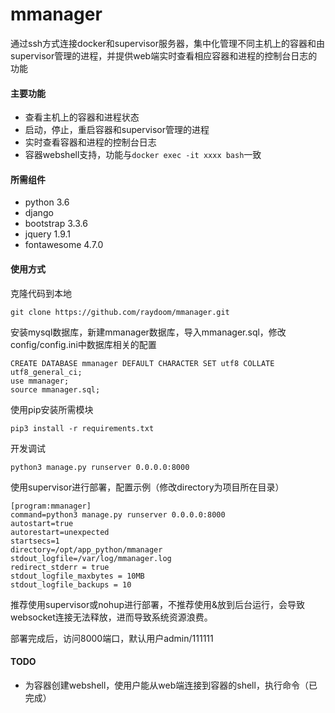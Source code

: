 # mmanager

通过ssh方式连接docker和supervisor服务器，集中化管理不同主机上的容器和由supervisor管理的进程，并提供web端实时查看相应容器和进程的控制台日志的功能

#### 主要功能

- 查看主机上的容器和进程状态
- 启动，停止，重启容器和supervisor管理的进程
- 实时查看容器和进程的控制台日志
- 容器webshell支持，功能与`docker exec -it xxxx bash`一致

#### 所需组件

- python 3.6
- django
- bootstrap 3.3.6
- jquery 1.9.1
- fontawesome 4.7.0

#### 使用方式

克隆代码到本地
```
git clone https://github.com/raydoom/mmanager.git
```
安装mysql数据库，新建mmanager数据库，导入mmanager.sql，修改config/config.ini中数据库相关的配置
```
CREATE DATABASE mmanager DEFAULT CHARACTER SET utf8 COLLATE utf8_general_ci;
use mmanager;
source mmanager.sql;
```
使用pip安装所需模块
```
pip3 install -r requirements.txt
```
开发调试
```
python3 manage.py runserver 0.0.0.0:8000
```

使用supervisor进行部署，配置示例（修改directory为项目所在目录）
```
[program:mmanager]
command=python3 manage.py runserver 0.0.0.0:8000                  
autostart=true
autorestart=unexpected
startsecs=1                                                      
directory=/opt/app_python/mmanager
stdout_logfile=/var/log/mmanager.log
redirect_stderr = true
stdout_logfile_maxbytes = 10MB
stdout_logfile_backups = 10
```
推荐使用supervisor或nohup进行部署，不推荐使用&放到后台运行，会导致websocket连接无法释放，进而导致系统资源浪费。

部署完成后，访问8000端口，默认用户admin/111111

#### TODO

- 为容器创建webshell，使用户能从web端连接到容器的shell，执行命令（已完成）
